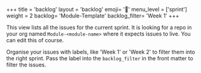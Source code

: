 +++
title = 'backlog'
layout = 'backlog'
emoji= '🥞'
menu_level = ['sprint']
weight = 2
backlog= 'Module-Template'
backlog_filter= 'Week 1'
+++

This view lists all the issues for the current sprint. It is looking for a repo in your org named `Module-<module-name>` where it expects issues to live. You can edit this of course.

Organise your issues with labels, like 'Week 1' or 'Week 2' to filter them into the right sprint. Pass the label into the `backlog_filter` in the front matter to filter the issues.